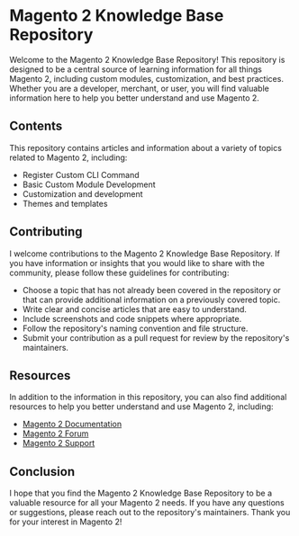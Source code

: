 # Magento 2 Knowledge Base Repository

Welcome to the Magento 2 Knowledge Base Repository! 
This repository is designed to be a central source of learning information for all things Magento 2, including custom modules, customization, and best practices. Whether you are a developer, merchant, or user, you will find valuable information here to help you better understand and use Magento 2.

## Contents
This repository contains articles and information about a variety of topics related to Magento 2, including:

- Register Custom CLI Command
- Basic Custom Module Development
- Customization and development
- Themes and templates
## Contributing
I welcome contributions to the Magento 2 Knowledge Base Repository. If you have information or insights that you would like to share with the community, please follow these guidelines for contributing:

- Choose a topic that has not already been covered in the repository or that can provide additional information on a previously covered topic.
- Write clear and concise articles that are easy to understand.
- Include screenshots and code snippets where appropriate.
- Follow the repository's naming convention and file structure.
- Submit your contribution as a pull request for review by the repository's maintainers.
## Resources
In addition to the information in this repository, you can also find additional resources to help you better understand and use Magento 2, including:

- [Magento 2 Documentation](https://docs.magento.com/user-guide/en/magento/index.html)
- [Magento 2 Forum](https://docs.magento.com/user-guide/en/magento/index.html)
- [Magento 2 Support](https://magento.com/support)
## Conclusion
I hope that you find the Magento 2 Knowledge Base Repository to be a valuable resource for all your Magento 2 needs. If you have any questions or suggestions, please reach out to the repository's maintainers. Thank you for your interest in Magento 2!
